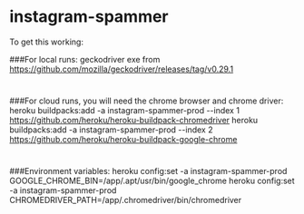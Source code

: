 # instagram-spammer
To get this working:

###For local runs:
geckodriver exe from https://github.com/mozilla/geckodriver/releases/tag/v0.29.1
#
###For cloud runs, you will need the chrome browser and chrome driver:
heroku buildpacks:add -a instagram-spammer-prod --index 1 https://github.com/heroku/heroku-buildpack-chromedriver
heroku buildpacks:add -a instagram-spammer-prod --index 2 https://github.com/heroku/heroku-buildpack-google-chrome
#
###Environment variables:
heroku config:set -a instagram-spammer-prod GOOGLE_CHROME_BIN=/app/.apt/usr/bin/google_chrome
heroku config:set -a instagram-spammer-prod CHROMEDRIVER_PATH=/app/.chromedriver/bin/chromedriver
